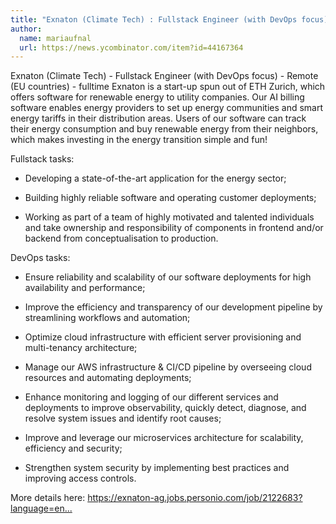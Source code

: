 ```yaml
---
title: "Exnaton (Climate Tech) : Fullstack Engineer (with DevOps focus)"
author:
  name: mariaufnal
  url: https://news.ycombinator.com/item?id=44167364
---
```

Exnaton (Climate Tech) - Fullstack Engineer (with DevOps focus) - Remote (EU countries) - fulltime
Exnaton is a start-up spun out of ETH Zurich, which offers software for renewable energy to utility companies. Our AI billing software enables energy providers to set up energy communities and smart energy tariffs in their distribution areas. Users of our software can track their energy consumption and buy renewable energy from their neighbors, which makes investing in the energy transition simple and fun!

Fullstack tasks:

- Developing a state-of-the-art application for the energy sector;

- Building highly reliable software and operating customer deployments;

- Working as part of a team of highly motivated and talented individuals and take ownership and responsibility of components in frontend and&#x2F;or backend from conceptualisation to production.

DevOps tasks:

- Ensure reliability and scalability of our software deployments for high availability and performance;

- Improve the efficiency and transparency of our development pipeline by streamlining workflows and automation;

- Optimize cloud infrastructure with efficient server provisioning and multi-tenancy architecture;

- Manage our AWS infrastructure &amp; CI&#x2F;CD pipeline by overseeing cloud resources and automating deployments;

- Enhance monitoring and logging of our different services and deployments to improve observability, quickly detect, diagnose, and resolve system issues and identify root causes;

- Improve and leverage our microservices architecture for scalability, efficiency and security;

- Strengthen system security by implementing best practices and improving access controls.

More details here: <a href="https:&#x2F;&#x2F;exnaton-ag.jobs.personio.com&#x2F;job&#x2F;2122683?language=en&amp;display=en" rel="nofollow">https:&#x2F;&#x2F;exnaton-ag.jobs.personio.com&#x2F;job&#x2F;2122683?language=en...</a>
<JobApplication />
